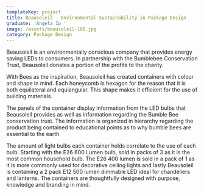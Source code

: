 ```yaml
---
templateKey: project
title: Beausoleil - Environmental Sustainability in Package Design
graduate: 'Angela Ip '
image: /assets/beausoleil-180.jpg
category: Package Design
---
```

Beausoleil is an environmentally conscious company that provides energy saving LEDs to consumers. In partnership with the Bumblebee Conservation Trust, Beausoleil donates a portion of the profits to the charity. 

With Bees as the inspiration, Beausoleil has created containers with colour and shape in mind. Each honeycomb is hexagon for the reason that it is both equilateral and equiangular. This shape makes it efficient for the use of building materials. 

The panels of the container display information from the LED bulbs that Beausoleil provides as well as information regarding the Bumble Bee conservation trust. The information is organized in hierarchy regarding the product being contained to educational points as to why bumble bees are essential to the earth. 

The amount of light bulbs each container holds correlate to the use of each bulb. Starting with the E26 600 Lumen bulb, sold in packs of 3 as it is the most common household bulb. The E26 400 lumen is sold in a pack of 1 as it is more commonly used for decorative ceiling lights and lastly  Beausoleil is containing a 2 pack E12 500 lumen  dimmable LED ideal for chandeliers and lanterns. The containers are thoughtfully designed with purpose, knowledge and branding in mind.
